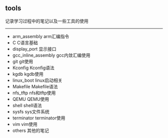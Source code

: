 ## tools

记录学习过程中的笔记以及一些工具的使用

---

*   arm_assembly					arm汇编指令
*   C                                           C语言基础
*   display_port                        显示接口
*   gcc_inline_assembly		  gcc内敛汇编使用
*   git	                                     git使用
*   Kconfig	                            Kconfig语法
*   kgdb	                                kgdb使用
*   linux_boot                          linux启动相关
*   Makefile	                          Makefile语法
*   nfs_tftp                               nfs和tftp使用
*   QEMU                                 QEMU使用
*   shell                                    shell语法
*   sysfs                                   sys文件系统
*   terminator                         terminator使用
*   vim                                      vim使用
*   others                                 其他的笔记



